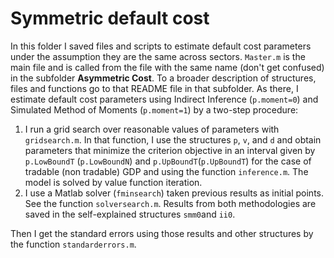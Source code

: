 # Symmetric default cost

In this folder I saved files and scripts to estimate default cost parameters under the assumption they are the same across sectors. `Master.m` is the main file and is called from the file with the same name (don't get confused) in the subfolder **Asymmetric Cost**. To a broader description of structures, files and functions go to that README file in that subfolder. As there, I estimate default cost parameters using Indirect Inference (`p.moment=0`) and Simulated Method of Moments (`p.moment=1`) by a two-step procedure:
  1. I run a grid search over reasonable values of parameters with `gridsearch.m`. In that function, I use the structures `p`, `v`, and `d` and obtain parameters that minimize the criterion objective in an interval given by `p.LowBoundT` (`p.LowBoundN`) and `p.UpBoundT`(`p.UpBoundT`) for the case of tradable (non tradable) GDP and using the function `inference.m`. The model is solved by value function iteration.
  2. I use a Matlab solver (`fminsearch`) taken previous results as initial points. See the function `solversearch.m`.
Results from both methodologies are saved in the self-explained structures `smm0`and `ii0`. 

Then I get the standard errors using those results and other structures by the function `standarderrors.m`.
